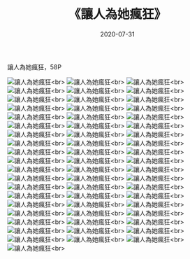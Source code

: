 ﻿---
layout: post
title: 《讓人為她瘋狂》
date: 2020-07-31
img: http://photo.orgx.cf/%E5%94%AF%E7%BE%8E/2019/讓人為她瘋狂/000.jpg
tags: [美女,清纯,唯美]
---

讓人為她瘋狂，58P

![讓人為她瘋狂](http://photo.orgx.cf/%E5%94%AF%E7%BE%8E/2019/讓人為她瘋狂/001.jpg''讓人為她瘋狂'')<br>
![讓人為她瘋狂](http://photo.orgx.cf/%E5%94%AF%E7%BE%8E/2019/讓人為她瘋狂/002.jpg''讓人為她瘋狂'')<br>
![讓人為她瘋狂](http://photo.orgx.cf/%E5%94%AF%E7%BE%8E/2019/讓人為她瘋狂/003.jpg''讓人為她瘋狂'')<br>
![讓人為她瘋狂](http://photo.orgx.cf/%E5%94%AF%E7%BE%8E/2019/讓人為她瘋狂/004.jpg''讓人為她瘋狂'')<br>
![讓人為她瘋狂](http://photo.orgx.cf/%E5%94%AF%E7%BE%8E/2019/讓人為她瘋狂/005.jpg''讓人為她瘋狂'')<br>
![讓人為她瘋狂](http://photo.orgx.cf/%E5%94%AF%E7%BE%8E/2019/讓人為她瘋狂/006.jpg''讓人為她瘋狂'')<br>
![讓人為她瘋狂](http://photo.orgx.cf/%E5%94%AF%E7%BE%8E/2019/讓人為她瘋狂/007.jpg''讓人為她瘋狂'')<br>
![讓人為她瘋狂](http://photo.orgx.cf/%E5%94%AF%E7%BE%8E/2019/讓人為她瘋狂/008.jpg''讓人為她瘋狂'')<br>
![讓人為她瘋狂](http://photo.orgx.cf/%E5%94%AF%E7%BE%8E/2019/讓人為她瘋狂/009.jpg''讓人為她瘋狂'')<br>
![讓人為她瘋狂](http://photo.orgx.cf/%E5%94%AF%E7%BE%8E/2019/讓人為她瘋狂/010.jpg''讓人為她瘋狂'')<br>
![讓人為她瘋狂](http://photo.orgx.cf/%E5%94%AF%E7%BE%8E/2019/讓人為她瘋狂/011.jpg''讓人為她瘋狂'')<br>
![讓人為她瘋狂](http://photo.orgx.cf/%E5%94%AF%E7%BE%8E/2019/讓人為她瘋狂/012.jpg''讓人為她瘋狂'')<br>
![讓人為她瘋狂](http://photo.orgx.cf/%E5%94%AF%E7%BE%8E/2019/讓人為她瘋狂/013.jpg''讓人為她瘋狂'')<br>
![讓人為她瘋狂](http://photo.orgx.cf/%E5%94%AF%E7%BE%8E/2019/讓人為她瘋狂/014.jpg''讓人為她瘋狂'')<br>
![讓人為她瘋狂](http://photo.orgx.cf/%E5%94%AF%E7%BE%8E/2019/讓人為她瘋狂/015.jpg''讓人為她瘋狂'')<br>
![讓人為她瘋狂](http://photo.orgx.cf/%E5%94%AF%E7%BE%8E/2019/讓人為她瘋狂/016.jpg''讓人為她瘋狂'')<br>
![讓人為她瘋狂](http://photo.orgx.cf/%E5%94%AF%E7%BE%8E/2019/讓人為她瘋狂/017.jpg''讓人為她瘋狂'')<br>
![讓人為她瘋狂](http://photo.orgx.cf/%E5%94%AF%E7%BE%8E/2019/讓人為她瘋狂/018.jpg''讓人為她瘋狂'')<br>
![讓人為她瘋狂](http://photo.orgx.cf/%E5%94%AF%E7%BE%8E/2019/讓人為她瘋狂/019.jpg''讓人為她瘋狂'')<br>
![讓人為她瘋狂](http://photo.orgx.cf/%E5%94%AF%E7%BE%8E/2019/讓人為她瘋狂/020.jpg''讓人為她瘋狂'')<br>
![讓人為她瘋狂](http://photo.orgx.cf/%E5%94%AF%E7%BE%8E/2019/讓人為她瘋狂/021.jpg''讓人為她瘋狂'')<br>
![讓人為她瘋狂](http://photo.orgx.cf/%E5%94%AF%E7%BE%8E/2019/讓人為她瘋狂/022.jpg''讓人為她瘋狂'')<br>
![讓人為她瘋狂](http://photo.orgx.cf/%E5%94%AF%E7%BE%8E/2019/讓人為她瘋狂/023.jpg''讓人為她瘋狂'')<br>
![讓人為她瘋狂](http://photo.orgx.cf/%E5%94%AF%E7%BE%8E/2019/讓人為她瘋狂/024.jpg''讓人為她瘋狂'')<br>
![讓人為她瘋狂](http://photo.orgx.cf/%E5%94%AF%E7%BE%8E/2019/讓人為她瘋狂/025.jpg''讓人為她瘋狂'')<br>
![讓人為她瘋狂](http://photo.orgx.cf/%E5%94%AF%E7%BE%8E/2019/讓人為她瘋狂/026.jpg''讓人為她瘋狂'')<br>
![讓人為她瘋狂](http://photo.orgx.cf/%E5%94%AF%E7%BE%8E/2019/讓人為她瘋狂/027.jpg''讓人為她瘋狂'')<br>
![讓人為她瘋狂](http://photo.orgx.cf/%E5%94%AF%E7%BE%8E/2019/讓人為她瘋狂/028.jpg''讓人為她瘋狂'')<br>
![讓人為她瘋狂](http://photo.orgx.cf/%E5%94%AF%E7%BE%8E/2019/讓人為她瘋狂/029.jpg''讓人為她瘋狂'')<br>
![讓人為她瘋狂](http://photo.orgx.cf/%E5%94%AF%E7%BE%8E/2019/讓人為她瘋狂/030.jpg''讓人為她瘋狂'')<br>
![讓人為她瘋狂](http://photo.orgx.cf/%E5%94%AF%E7%BE%8E/2019/讓人為她瘋狂/031.jpg''讓人為她瘋狂'')<br>
![讓人為她瘋狂](http://photo.orgx.cf/%E5%94%AF%E7%BE%8E/2019/讓人為她瘋狂/032.jpg''讓人為她瘋狂'')<br>
![讓人為她瘋狂](http://photo.orgx.cf/%E5%94%AF%E7%BE%8E/2019/讓人為她瘋狂/033.jpg''讓人為她瘋狂'')<br>
![讓人為她瘋狂](http://photo.orgx.cf/%E5%94%AF%E7%BE%8E/2019/讓人為她瘋狂/034.jpg''讓人為她瘋狂'')<br>
![讓人為她瘋狂](http://photo.orgx.cf/%E5%94%AF%E7%BE%8E/2019/讓人為她瘋狂/035.jpg''讓人為她瘋狂'')<br>
![讓人為她瘋狂](http://photo.orgx.cf/%E5%94%AF%E7%BE%8E/2019/讓人為她瘋狂/036.jpg''讓人為她瘋狂'')<br>
![讓人為她瘋狂](http://photo.orgx.cf/%E5%94%AF%E7%BE%8E/2019/讓人為她瘋狂/037.jpg''讓人為她瘋狂'')<br>
![讓人為她瘋狂](http://photo.orgx.cf/%E5%94%AF%E7%BE%8E/2019/讓人為她瘋狂/038.jpg''讓人為她瘋狂'')<br>
![讓人為她瘋狂](http://photo.orgx.cf/%E5%94%AF%E7%BE%8E/2019/讓人為她瘋狂/039.jpg''讓人為她瘋狂'')<br>
![讓人為她瘋狂](http://photo.orgx.cf/%E5%94%AF%E7%BE%8E/2019/讓人為她瘋狂/040.jpg''讓人為她瘋狂'')<br>
![讓人為她瘋狂](http://photo.orgx.cf/%E5%94%AF%E7%BE%8E/2019/讓人為她瘋狂/041.jpg''讓人為她瘋狂'')<br>
![讓人為她瘋狂](http://photo.orgx.cf/%E5%94%AF%E7%BE%8E/2019/讓人為她瘋狂/042.jpg''讓人為她瘋狂'')<br>
![讓人為她瘋狂](http://photo.orgx.cf/%E5%94%AF%E7%BE%8E/2019/讓人為她瘋狂/043.jpg''讓人為她瘋狂'')<br>
![讓人為她瘋狂](http://photo.orgx.cf/%E5%94%AF%E7%BE%8E/2019/讓人為她瘋狂/044.jpg''讓人為她瘋狂'')<br>
![讓人為她瘋狂](http://photo.orgx.cf/%E5%94%AF%E7%BE%8E/2019/讓人為她瘋狂/045.jpg''讓人為她瘋狂'')<br>
![讓人為她瘋狂](http://photo.orgx.cf/%E5%94%AF%E7%BE%8E/2019/讓人為她瘋狂/046.jpg''讓人為她瘋狂'')<br>
![讓人為她瘋狂](http://photo.orgx.cf/%E5%94%AF%E7%BE%8E/2019/讓人為她瘋狂/047.jpg''讓人為她瘋狂'')<br>
![讓人為她瘋狂](http://photo.orgx.cf/%E5%94%AF%E7%BE%8E/2019/讓人為她瘋狂/048.jpg''讓人為她瘋狂'')<br>
![讓人為她瘋狂](http://photo.orgx.cf/%E5%94%AF%E7%BE%8E/2019/讓人為她瘋狂/049.jpg''讓人為她瘋狂'')<br>
![讓人為她瘋狂](http://photo.orgx.cf/%E5%94%AF%E7%BE%8E/2019/讓人為她瘋狂/050.jpg''讓人為她瘋狂'')<br>
![讓人為她瘋狂](http://photo.orgx.cf/%E5%94%AF%E7%BE%8E/2019/讓人為她瘋狂/051.jpg''讓人為她瘋狂'')<br>
![讓人為她瘋狂](http://photo.orgx.cf/%E5%94%AF%E7%BE%8E/2019/讓人為她瘋狂/052.jpg''讓人為她瘋狂'')<br>
![讓人為她瘋狂](http://photo.orgx.cf/%E5%94%AF%E7%BE%8E/2019/讓人為她瘋狂/053.jpg''讓人為她瘋狂'')<br>
![讓人為她瘋狂](http://photo.orgx.cf/%E5%94%AF%E7%BE%8E/2019/讓人為她瘋狂/054.jpg''讓人為她瘋狂'')<br>
![讓人為她瘋狂](http://photo.orgx.cf/%E5%94%AF%E7%BE%8E/2019/讓人為她瘋狂/055.jpg''讓人為她瘋狂'')<br>
![讓人為她瘋狂](http://photo.orgx.cf/%E5%94%AF%E7%BE%8E/2019/讓人為她瘋狂/056.jpg''讓人為她瘋狂'')<br>
![讓人為她瘋狂](http://photo.orgx.cf/%E5%94%AF%E7%BE%8E/2019/讓人為她瘋狂/057.jpg''讓人為她瘋狂'')<br>
![讓人為她瘋狂](http://photo.orgx.cf/%E5%94%AF%E7%BE%8E/2019/讓人為她瘋狂/058.jpg''讓人為她瘋狂'')<br>
